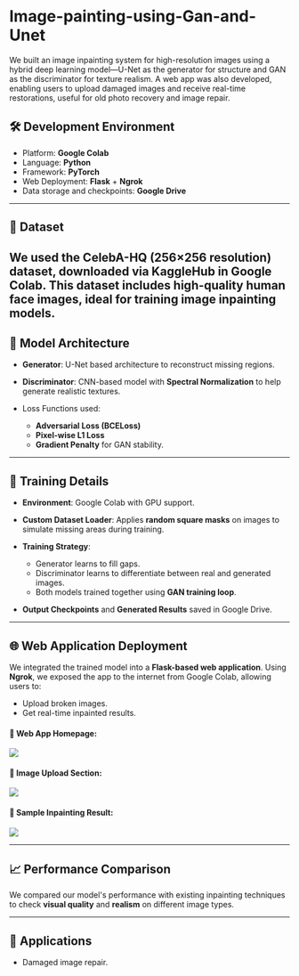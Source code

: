 # Image-painting-using-Gan-and-Unet
We built an image inpainting system for high-resolution images using a hybrid deep learning model—U-Net as the generator for structure and GAN as the discriminator for texture realism. A web app was also developed, enabling users to upload damaged images and receive real-time restorations, useful for old photo recovery and image repair.


## 🛠️ Development Environment

* Platform: **Google Colab**
* Language: **Python**
* Framework: **PyTorch**
* Web Deployment: **Flask** + **Ngrok**
* Data storage and checkpoints: **Google Drive**

---

## 📂 Dataset
We used the **CelebA-HQ (256×256 resolution)** dataset, downloaded via **KaggleHub** in Google Colab. 
This dataset includes high-quality human face images, ideal for training image inpainting models.
---

## 🧠 Model Architecture

* **Generator**: U-Net based architecture to reconstruct missing regions.
* **Discriminator**: CNN-based model with **Spectral Normalization** to help generate realistic textures.
* Loss Functions used:

  * **Adversarial Loss (BCELoss)**
  * **Pixel-wise L1 Loss**
  * **Gradient Penalty** for GAN stability.

---

## 🚀 Training Details

* **Environment**: Google Colab with GPU support.
* **Custom Dataset Loader**: Applies **random square masks** on images to simulate missing areas during training.
* **Training Strategy**:

  * Generator learns to fill gaps.
  * Discriminator learns to differentiate between real and generated images.
  * Both models trained together using **GAN training loop**.
* **Output Checkpoints** and **Generated Results** saved in Google Drive.

---

## 🌐 Web Application Deployment

We integrated the trained model into a **Flask-based web application**.
Using **Ngrok**, we exposed the app to the internet from Google Colab, allowing users to:

* Upload broken images.
* Get real-time inpainted results.

#### 📸 Web App Homepage:
![](webinterface.jpg)

#### 📸 Image Upload Section:
![](inputinterface.jpg)

#### 📸 Sample Inpainting Result:
![](outputinterface.jpg)

---

## 📈 Performance Comparison

We compared our model's performance with existing inpainting techniques to check **visual quality** and **realism** on different image types.

---

## 🎯 Applications

* Damaged image repair.
